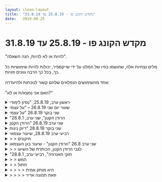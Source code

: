 ```yaml
---
layout: clean-layout
title:  "מקדש הקונג פו - 25.8.19 עד 31.8.19"
date:   2019-08-25
---
```

# מקדש הקונג פו - 25.8.19 עד 31.8.19 
&quot;להיות או לא להיות, הנה השאלה&quot;.<br> <br> מלים נצחיות אלה, שהושמו בפיו של המלט על ידי שייקספיר, יכולות להיות שימושיות כל כך, בכל כך הרבה גוונים וזוויות.<br> <br> אחד מהשימושים הנפלאים שלהם קשור לנוכחות ולהיעדרה:<br> <br> &quot;האם אני נמצא/ת או לא?&quot;

<details>
                    <summary>ראשון ערב, 25.8.19, "נסיון לימודי</summary>
                    תחילת שיעור ב19:30 בערך. ביחד עם יניב וריב:<br> עשינו מס&#39; פעמים את הברכה, עם נסיון לשפר משהו בכל פעם (בהתחלה איבדתי את שיווי המשקל, בהדרגה מצאתי איזו פשטות תנועתית שתמכה ביציבות שלי).<br> <br> כ4 דקות - הכנת הגוף לפעילות<br> <br> הנחיות לפי תור בעבודה תנועתית, כולל מטרה שזה יהיה נגיש לנו ביומיום (לא זוכר בדיוק, אולי ההנחייה היתה קצת שונה):<br> נסיון להשתפר בעמידת ידיים<br> מנחי כוח<br> תנועה מתוך הקשבה לגוף<br> תנועה כלשהי עם מספר חזרות שבחרתי<br> הרפייה<br> חיפוש הנוחות בתוך תנוחה לא כל כך נוחה<br> עמידה ללא תנועה (הרגשתי שזה הנכיח אותי בגוף)<br> <br> לספר על הזמן הזה בחיי מתוך זמן בעתיד בו כל סיפור חיי כבר ידוע לי.<br> לשתף במשהו שמקולקל ודורש תיקון אצלי או בחיי ומשהו בסדר שהייתי רוצה לשדרג.<br> הכנת סדנה יומית להשבחת היומיום עבור כל אחד מהמשתתפים (כל פעם שניים מכינים לאחד), שיוכל לקחת על עצמו לחודש הקרוב, אם יבחר בכך.<br> מציגים אותה לאדם שעבורו היא מיועדת, וביחד מתאימים ומכווננים אותה.<br> <br> תרגלנו את האפשרות פשוט להיות - ללא תלות במצבי בחיים, במחשבות שלי, בהצלחות שלי, במצב חשבון הבנק וכו&#39;.<br> <br> הזמן עבר לי ממש מהר. כשסיימנו הופתעתי לגלות שכבר 22:25.<br> אולי כדאי לי לקחת יותר אחריות על זה להבא...
                  </details><details>
                    <summary>שעור יום שני 26.8.19 – "על עצמי</summary>
                    הגעתי ב-6:27 – השיעור הסתיים רשמית בשעה 8:50, השיעור שלי נמשך עד 9:10 – היו שם: יואב, נעה, אינגריד – הנחיה חיצונית: יואב ובן<br> <br> ניצלתי את הזמן בנקודת המפגש כדי לקרוא שוב את המטרות שלי ל-10 השיעורים הבאים. הפעם זכרתי אותן באופן מודע.<br> תרגלתי מעט גמישות, התמתחות בהנאה, מעט בעיטות, עבודה נמוכה, ועוד. <br> כעבור זמן מה שמתי לב שאני מתעייפת מהר, כאילו הלב לא &quot;סוחב&quot; (ע&quot;פ הבדיקות שעברתי לפני כחצי שנה הכל תקין ). <br> תחושה של כבדות וסרבול. לחץ דם נמוך. נזכרתי בשיעור לפני כשנתיים, בו בן דחף אותי בחוזקה כדי לעורר אותי – בהצלחה – ולהעיר לי שעלי לקחת אחריות על לחץ הדם הנמוך שלי. שכחתי מזה, עכשיו נזכרתי. מאוד מועיל. <br> אחת המטרות שלי היום הייתה להביא ולחזק את הלב ואת הגוף.<br> <br> חיבור בין תנועות גוף לנשימה<br> באחד התרגולים מאוחר יותר כל אחד התבקש לבצע את פורם חמשת החיות ולקבל הצעות שיפור מ-3 האחרים. נעה הציעה לחבר יותר בין תנועה לנשימה, גם נאמר לי משהו על יותר קלילות, על פירוק התנועות ובניה מחדש.<br> <br> הבנתי שככל הנראה , כשאני מתאמצת או מתרכזת במשהו, אני נוטה לעצור את הנשימה לרגע וזה מוביל לרגעים של ניתוק תשומת הלב.<br> <br> זה מחבר אותי לנושא השיעור: כיצד אני חווה את עצמי שאני נמצאת היכן שאני נמצאת? יש בי חלק ששואף שלא להיות כאן. היום ראיתי כמה זה מפריע לי להיות כאן ולהביא את כל כוחי, בקלילות ובזרימה. זוהי אחת המטרות שלי.<br> <br>
                  </details><details>
                    <summary>שני בוקר 26.8.19 "על עצמי</summary>
                    שעת הגעה 06:06 <br> משתתפים: אינגריד, בן, נועה<br> קשב לשיעור, חזרה על קריאת ההנחיות תוך נסיון לדמיין אותן בצורה בהירה ככל הניתן. קיבלתי בהירות ברמה חדשה לי.<br> עבודה נמוכה קרובה אל הקרקע. הבוקר המאמץ היה מהנה, באופן שכל ירידה למטה, היתה סוג של משחק שלי עם עצמי. בסוף התרגול יכולתי לחוש את המאמץ שהופעל על הרגליים, במהלך התרגול זה לא היה גורם משפיע או מעכב. <br> הגדלת הדיוק בתנועה שלי. עבודה עם מילון התנועות. <br> במסגרת השיעור המשודרג שלי (הרביעי במספר) התבוננתי בנועה ובהמשך באינגריד ויכולתי להרגיש את העבודה שלהן. <br> ההנחיות שעברו אליהן דרכי היו ברוח של מיקודים להמשך העבודה ופחות הנחיה חדשה. <br> שינוי מיקום לגינת דובנוב, אילו איכויות יכולות להצטרף לשיעור שלי? <br> בעת המעבר יכולתי להרגיש סיום של שיעור או מקטע שלם עבורי בנקודת המפגש ומעבר לחלק הבא.<br> גינת דובנוב - עבודה על תנועה וגמישות, בן מצטרף לשיעור. <br> הזדמנות לתרגול של שמירה והמשך השיעור שלי והעזרות בהנחיות שמגיעות מבן כתוספת/כיוונון לשיעור שלי. <br> בהמשך, מעבר למתקן החדש ועבודה על נושא ההיתלות מהמתקן. <br> יכולתי לראות את השיפור, או במובנים מסוימים את השיקום של יכולות שזכרתי שהיו זמינות לי בקלות כילד - טיפוס, היתלות הפוכה, החזקה של המוטות, היתלות על החבל.<br> תרגול של פורמת חמש החיות בסבב בינינו. לאחר כל ביצוע המלצות לשיפור על ידי המשתתפים. <br> היה מעניין לצפות בכל הגרסאות השונות לפורמה. לראות מה ניתן לאסוף, לאמץ מכל אחד מהביצועים השונים של כל המשתתפות. <br> בין ההמלצות לשיפור שהגיעו אליי: תזכורת על המגוון שאפשר לתת לכל ביצוע של הפורמה, מרחב ייחודי לכל תנועה, דיוק ותשומת לב לתנועות ידיים, בכפות הידיים, ״מילוי המסגרת״ של המרחב שיש לי על ידי עמידות רחבות, זרימה, הרפיה של העורף, של חגורת הכתפיים, עמידה נמוכה, חיזוק הקשר בין תנועות הידיים והרגליים.<br> עבודה פנימית קצרה, חזרה על השיעור, על הדברים שהגיעו אליי במסגרתו, תוך הנאה והתבוננות באיכויות שלהם.<br> שעת סיום 08:45<br>
                  </details><details>
                    <summary>"הרודן הקטן", שני ערב, 26.8.1</summary>
                    נקודות מהשיעור:<br> <br> לתת לגוף להוביל. זה משחרר. זה חופש. הראש יכול לשרת בכך שמתקן מדי פעם את התנועה.<br> <br> פוינטר שבאתי איתו לשיעור: לא לנסות לשנות. הוא ליווה אותי בשיעור.<br> <br> בהליכה, מנסה לתת לה להיות ככה, עצמה. כמו שהיא.<br> <br> המעגל שלנו בחושך בגן העצמאות: בן, מיכל, שיר, ריב, אסא ואני. מישהו שואל שאלה את כולם והם עונים. אחר כך שאלה שקשורה ללימודים.<br>  <br> פוינטר שקיבלתי להמשך עבודה לבד: איך הדבר הזה יכול להיות לטובתי? כל מה שאני פוגש לראות איך זה יכול לשרת אותי, איך זה לטובה.<br> <br> לבד עושה קצת כיף במתקנים. שוכב ומרפה. עושה 3 דקות מדיטציה ובהן חוקר את איכות הבו זמניות - לשים לב לצלילים לדוגמה מבלי להפסיק שום דבר, או להתנגד לשום דבר. תרגול נחמד. נדמה כפתח למדיטציה טובה.<br> <br> סיום קצת לפני 22:00.<br> <br> אחר כך טיול נעים.<br> <br> המייל עם הקוד &quot;הרודן הקטן&quot; מאוד דיבר אלי. דברים קטנים כאלה ששולטים בי. לא ללכת לגמרי אחריהם. לא להלחם בהם. <br> <br> השיעור התחיל סביב 19:30. הייתה עבודה עם ריב. היא התחילה ממשהו שקשור לשאלה ששאלתי ביום שבת במרחב השאלות והתשובות.
                  </details><details>
                    <summary>שני ערב 26.8.19 "הרודן הקטן</summary>
                    זמני השיעור שלי 19:10 עד רבע לאחת עשרה<br> השתתפו בשיעור שלי: ריבּ, מיכל, ישי ושיר<br> בן הנחה חלק ממנו<br> <br> בחלק הראשון קידמתי את עצמי בענייני תנועה שונים עד שאיבחנתי כמה שאני בעצם צריך יותר מהכל לאסוף את עצמי. התיישבתי על רמפת העץ המעוגלת, נשענתי בנוחות ושקעתי לי בעבודה מצויינת שאינני לגמרי זוכר. היו מעורבים בה מודעות לתוכנות שרצות בי כרגע ולתוצאותיהן השונות, מודעות לכל זה כפעילות ולהיות איתי כאן, ברגע הזה בחיים שלי. מין מודעות לזמניות של הדבר הזה ולרגע הזה בתוכו. <br> <br> זה המשיך והמשיך דקות ארוכות ועשה לי טוב מאוד. בשלב מסוים בן אסף אותנו. <br> <br> בחלק השני - הלכנו יחד לבמה בדשא בגן העצמאות, מצפון למגרש המשחקים שבו שיחקנו בפעם הקודמת. ישבנו לנו שם במעגל ושתקנו זמן מה יחד. בין סבבי השתיקה קיימנו מידי פעם סבבי שאלות מועילים ששאלנו את האחרים והשבנו בקצרה כשאחרים שאלו אותנו. <br> <br> מתוך חלק זה זכור לי ההימור שנתבקשתי להמר על מתי אוסיף את הפרק השלישי למחקר הקונג פו שלי, השיתוף שנתבקשתי לשתף איך אני מרגיש ביחס למוות. אהבתי את האפלולית השקטה הזו שישבנו בה. <br> <br> בסוף חלק זה, מיכל ושיר המשיכו את שיעורם בהנחיית מיכל, ישי המשיך בהנחיית ישי, ואסא וריבּ המשיכו תחילה בהנחיית אסא ואז בהנחיית ריב. <br> <br> בחלק השלישי - <br> &quot;כבר חצי שייכים למקום אחר&quot; - רגע חזק בשיעור. עוד ישבנו שם, במעגל ההולך ונפרם. קיבלנו הנחיה לשים לב לכך שעוד רגע הדבר הזה הולך להיעלם ומשהו אחר יהיה כאן במקומו. הונחינו לשים לב לתחושה הזו של להיות חצי שייכים כבר לדבר אחר. היא הייתה לי חזקה ומענגת. יותר מאוחר ההנחיה הזו התרחבה. כמובן שניתן להשתמש בתנועה הזו באופן בלתי מיטיב שאנחנו מכירים היטב מהיום יום. אך ניתן להשתמש בה גם באופן שיש בו עוצמה רבה. גם על ידי הבחירה המודעת והנבונה במקום האחר שאני כבר חצי שייך אליו. וגם על ידי לאפשר למעבר הקרב ובא לחדד את התפיסה ולהעצים את ההנאה של העולם הנוכחי. <br> <br> &quot;קסמים תלויים&quot; - מניח לעניינים שלי ללוות אותי באופן שוטף ביום יום. מפעיל כאן את זה, כאן את זה. לתועלתי. זה לא צריך להיות מאוד דרמטי. לצבור דקות יומיום כאלה. לתת למערכת ההפעלה הזו להפוך למעורבבת איתי של היממה. היום היה לי יום מצויין של זה. על אף שהוא היה מאתגר במובנים אחרים. כיוון מבטיח. <br> <br> דבר זה גם קשור בסעיף אחר שעלה. נקרא לו &quot;המאורה והמגדל&quot; - המיזוג של המאורה הביתית והנעימה עם המקדש. להפוך את המקדש למקום ביתי ונעים עבורי. שלי. עבורי. <br> <br> &quot;כמה כל אמן&quot; - פירוק של שאלת ההימור פר אמן מתוך השישה. כמה להערכתי ייקח לי להגיע לרמה הדרושה באמנים השונים? זה היה בירור נעים ומועיל מאוד.<br> <br> <br> שיעור נפלא מאוד<br> תודה!!!<br>
                  </details><details>
                    <summary>שני בוקר 28.8.19 "דיוק נינוח</summary>
                    שעת הגעה 06:15 משתתפות: תרצה, אינגריד<br> ההנחיות להבוקר כללו בין השאר את הטקסט:&nbsp;&nbsp;לאפשר ל... לקבל את השיעור הפשוט, המנחם והמדוייק שלהם. <br> מנסה להרגיש איך מרגיש לי כל אחד מהמרכיבים הבוקר.<br> מגוון עבודות בנקודת המפגש. תנועה, הסטות וחבטות, עבודה נמוכה, <br> אתגר השיעור המשודרג - קשב משופר לסובבים - מגיע אליי שמומלץ להתחיל בעצמי. <br> עבודה נמוכה, להוסיף לה מימד של קלילות. שילוב של התקרקעות מול קלילות. המשך העבודה הזו תוך שינוי מיקום לגינת דובנוב. <br> בגינה עבודה על sticky hand בשניים עם החלפה. היה מעניין להרגיש את הפרטנריות בבוקר הספציפי הזה.<br> מעבר למתקן החדש ושעשועים של היתלות. הצלחתי להיזכר ולהרגיש את החבל, (בפעמים הקודמות הוא הרגיש לי גס ומחוספס, הבוקר הצלחתי לשחזר את היכולת לטיפוס מדרגה). <br> שינוי מיקום לרחבת המוזיאון - תרגול של פורמות. <br> עלה לי איזה צורך לתקשר בצורה נינוחה יותר ועברנו לארומה. <br> שיחה חופשית, הצלחתי לשמור בחלקים מהשיחה על קשב ומודעות לגוף. <br> סיום שיעור 08:45
                  </details><details>
                    <summary>רביעי ערב 28.8.19, שיעור עצמאי</summary>
                    מתחיל בנק&#39; המפגש לצד השיעורים הרשמיים ואחר <br> כך ממשיך בגן דבורה בארון.<br> <br> הגעתי על מנת לאפשר לעצמי מנת עבודה יפה ומתאימה. <br> לא בהכרח לנסות ולהצטרף לשיעור הרשמי אלא פשוט<br> לשקוע בחומרים שמעניינים אותי כרגע. <br> <br> נזכר, שגם מעט, זה עולם ומלואו. &quot;זה מעט מדי&quot; - זה תמיד<br> שקר. הכל מכובד. הכל נהדר. וככה מתקדמים.<br> <br> עובד על חישת הכאב כאנרגיה מבלי להזדהות איתו ומבלי<br> להדחיק. ובאופן כללי, מאפשר לכל התחושות להיות.<br> <br> לסיום כמה דקות של עבודה על עמידת ידיים.<br> <br> התחלתי בסביבות 19:30 וסיימתי בסביבות 20:00<br> <br> במרחב שלי:ריב, בועז, סשה, ובן.<br> <br>
                  </details><details>
                    <summary>> > תיקונים</summary>
                    כאב - כאב רגשי <br> <br> סיום: 20:30 ולא 20:00.
                  </details><details>
                    <summary>שני ערב 26.8 "הרודן הקטן" - שיעור בגן העצמאו</summary>
                    שיעור קצת מוזר על מה שחוויתי בו.<br> <br> בהתחלה:<br> הגעתי התמתחתי,שחררתי את הגוף, הכנתי אותו יותר לשיעור. נעים.<br> <br> רציתי לדבר עם אנשים. ריב היה עסוק. אסא היה נראה לי עסוק.<br> שיר הגיעה באיחור וממש עזר לי ללכת איתה ביחד.<br> <br> התעורר בי קושי בהליכה המהירה של בן.<br> צד אחד רוצה לא לפספס אותם, הם עשויים להיעלם לי, אני אאבד אותם, אצטרך לחפש אותם.<br> צד שני רוצה להירגע, להרפות את הגוף, ללכת באיזי. חשתי גם כאב פיסי באגן.<br> שני הצדדים בסבל, לא משנה איזה צד בוחרת. גם הצד שהולך לאט יותר, לא רגוע ונינוח אלא בסטרס. ומרוגז.<br> שיר עזרה לי.<br> נזכרתי בדרך איתה שאין בעיה אם אאבד אותם. במקרה הכי גרוע הכוונה...אז נעשה לנו שיעור חלופי.<br> <br> אני תוהה מה הייתי עושה אם הייתי רק אני הולכת בקצב איטי יותר.<br> יש מצב שהייתי הולכת עוד יותר לאט, ופשוט מרוגזת, מתעשתת אחר כך ומנסה לחפש את הקבוצה בגן העצמאות (היה לי ויז&#39;ין לפני השיעור על גן העצמאות במתקנים. חשבתי שבמתקנים, אבל בסוף זה היה בדשא. מעניין אם הייתי מוצאת את הקבוצה אם לגמרי הייתי הולכת עם האינטואיציה שלי ולא מפחדת).<br> <br> הלכתי מרוגזת ומותשת. אבל גם מעודדת מהשיחה עם שיר.<br> התרגול הזה של הליכה מהירה תמיד מעורר בי אתגר.<br> בעיקר כי מישהו אחר קובע את הקצב, ואני עשויה לאבד אותו אם לא אלך בקצב שלו.<br> אם הייתי הולכת עם מישהו ומתרגלים הליכה מהירה, לא היה לי את אותו רוגז כמובן.<br> <br> בפעמים הטובות שביצעתי את התרגיל הזה בעבר, אז הלכתי בקצב מהיר אך חשתי לחץ ובהילות.<br> הפעם גם היה תסכול וכעס, שכמובן לא נוצרו מעכשיו אלא נוצרו על נושאים אחרים בחיים. אבל היו מאד נוכחים באותו זמן.<br> <br> הגענו לגן העצמאות. נחתי.<br> <br> שם ישבנו במעגל.<br> היה סבב שכל אחד שואל את האחרים שאלה והם עונים.<br> אחר כך אותו דבר רק שאלה על לימודי הקונגפו.<br> השאלה שהכי עניינה אותי היתה זאת ששאלתי, אם יש לכל אחד שגרת בוקר או אימון בוקר או משהו כזה, שהוא/היא מתחילים איתו את היום. ואפשר לפרט אם רוצים. וגם אפשר לתאר את שגרת הבוקר גם אם זה בפוטנציאל, זה לא משנה לצורך התשובה.<br> היה לי מעניין ובנושא הזה היה לי מעניין לשמוע מכל אחד פירוט.<br> <br> הרגשתי די מוזר במהלך חלק נכבד מהשיעור. אחרי שסבבים מענינים התרחשו והיתה לנו עבודה חופשית.<br> הרגשתי שהראייה שלי מעורפלת, הרגשתי שהסביבה הפנימית שלי ריקה. <br> שיש לי תרגילים במאגר, אבל שאף אחד מהם לא קורא לי.<br> לא הצלחתי כל כך לעבוד לבד.<br> נעזרתי באסא והיו לו אחלה הצעות. הצלחתי לזמן קצר להיות עם התחושה הזאת.<br> <br> אולי בהדרכה אחד על אחד מישהו היה יכול לעזור לי במצב המיוחד שהייתי בו.<br> של שיממון פנימי. <br> <br> אחר כך בן נתן לאנשים להמשיך את השיעור לעצמם ולאחרים.<br> ריב ואסא<br> ישי<br> אני ושיר<br> הוא נתן לי להמשיך את השיעור שלי ושל שיר ולעבור למתקנים.<br> <br> הייתי במצב שלא רציתי להנחות<br> כולל לא להגיד לשיר להנחות את שתינו.<br> גם לא להגיד זמן חופשי.<br> פשוט לא רציתי להגיד כלום. גם לא מילה אחת.<br> <br> שיר עזרה לי וזה היה מאד נעים<br> אבל הרגשתי שאם אמשיך זה שקר (שאני משקרת), כי קיבלתי להנחות אותי ואותה, ואני לא מנחה כרגע אותי ואותה, אלא היא עוזרת לי.<br> שזה נעים. אבל זה לא מה שקיבלתי לעשות.<br> אז להמשיך עם זה, אז זה להעמיד פנים שאני עושה את מה שאמרו לי, בעוד שמשהו אחר קורה.<br> <br> אני יודעת שיש לי חלק חזק מגיל צעיר של לא לשקר. בעיקר בתוכי כלפי עצמי.<br> ושיש לי חלק שנעול על מילים ונתפס במילים.<br> או חלק משימתי<br> ידעתי את זה באותו זמן.<br> אבל לא יכולתי לעשות שום דבר כי התחושה של לשקר ולהעמיד פנים היתה בלתי נסבלת.<br> אם מישהו היה עוזר לי עם המצב הזה, יכולתי אולי לצאת ממנו.<br> אבל לא היה בפורמט מישהו פנוי לעזור.<br> <br> עידכנתי את בן במצבי בתקווה שישנה את הפורמט. <br> <br> בסוף כשלא השתנה משהו, אז פשוט החלטתי לבטל את השיעור.<br> היתה לי שיחה נעימה ומרגיעה העם שיר.<br> עשה לי טוב לדבר וללכת איתה.<br> <br> הרגשתי מוזר לצאת מהשיעור מרוגזת. זה משהו שלא קורה בדרך כלל.<br> אז השהות עם שיר הרגיעה אותי.<br> <br> כן. הגעתי לשיעור עם עצבים וכאב שסחבתי זמן מה.<br> דברים שונים העירו את זה.<br> היום הייתי במפגש לימודי<br> וביטאתי בקול את כל הכאב והסבל שהיה בתוכי.<br> זה ממש עזר שנתתי לזה מילים<br> ועצם הביטוי מאד עזר לי.<br> ואחר כך קיבלתי עיסוי כל כך מרגיע, שממש ניקה ממני הרבה.<br> ראיתי כמה יעשה לי טוב עיסוי כזה נוסף בחודש.<br>
                  </details><details>
                    <summary>> > לגבי הרודן הקטן, הכותרת של השיעו</summary>
                    היתה מדוייקת למה שעברתי.<br> כי היו בי &quot;רודנים קטנים&quot; פעילים במהלך השיעור, עליהם רשמתי כאן.<br> <br> אגב,<br> תיארתי בדיווח את כל השליליות שחוויתי<br> אבל אני מלאת הערכה כלפי הלימודים והכל. פשוט זה מה שחוויתי שיעור ותיארתי את הכל בלי לסנן.<br> <br> <img src="http://www.timg.co.il/tapuzForum/images/Emo23.gif" alt="|לב|">
                  </details><details>
                    <summary>"חוקי האנרגיה", רביעי ערב, 28.8.1</summary>
                    קצת במצב מוזר עכשיו כי התברר לי שהלכתי לפני שבן הגיע בשביל להצטרף לשיעור שלי. זה מבאס אותי. (פשוט רציתי לשתף). יש בי קולות שאומרים שזה יכל להיות שיעור עוד יותר טוב אפילו.<br> <br> ב16:40 מתחיל לשחק במתקנים בקרבת נקודת המפגש. נהנה גם מנוכחותם של חתול וילדים. וילדה שליטפה את החתול ממש יפה.<br> <br> נהנה גם מסוג העבודה שלי - רגוע כזה, שנותן לי להיות כמו שאני.<br> <br> שמתי לב שהכי כיף לי ואני הכי משתפר כשאני קשוב מאוד למצב הנוכחי שלי, ופועל על פיו. <br> <br> בגדול זרמתי על המתקן, ולעיתים התעכבתי על תנועה מסויימת שאהבתי לחקור.<br> <br> גם נחתי פה ושם.<br> <br> (עידכון בlive - חווה כעת חוסר סבלנות מהכתיבה, ואיזה אי נחת. רציתי לשתף, ואולי אני רגע אראה איך אני ממשיך ביותר סבביות)<br> <br> מעבר לגן דבורה בארון. מנוחה על אחד המתקנים. אחר כך...<br> <br> המשך יבוא. (משהו בי לא רוצה להמשיך לסכם ברגע זה).
                  </details><details>
                    <summary>> > המש</summary>
                    ואז הייתה הרפיה על מתקן עם חבלים. שכבתי על החבלים כשאני שעון עם הראש על התיק. איזה כמה דקות.<br> <br> אחר כך מדיטציה של 3 דקות, בה נתתי להכל להיות, וגם היו רגעים של מרחב פנימי שכזה למתרחש. עוד פעם עלה לי הדימוי של מדיטציה כמפגש עם עצמי, כמו שאני.<br> <br> אחר כך עשיתי קצת תנועות בצורה קשובה. מתיחות, עמידת ידיים, קפיצות כאלה.<br> <br> ואז הלכתי לטיול שבתחילתו הבנתי שהוא כבר לא חלק מהשיעור כי לי היו הנחיות, אז הסתכלתי בשעון כסוג של אמירה לעצמי שזה סוף השיעור הרשמי ועכשיו אני ממשיך אמנם באנרגיה הזאת שהגיעה מהשיעור אבל לא כשיעור רשמי. זה היה באיזה 18:40 אולי.<br> <br> הלכתי לים.
                  </details><details>
                    <summary>> > חתול</summary>
                    <table border='0' width='100%' align='center'><tr><td valign='top'>אני קורא לה שולה החתולה ( הצפונבונית והקצת סנובית), אבל יש לה שם רשמי אחר שאני לא זוכר.</td><td width='220' align='center' valign='top'><a href=javascript:show_attch('57439199.jpg',57439199)><img src='http://img2.tapuz.co.il/CommunaApps/resize.asp?image=57439199.jpg&width=200' border='0'></a></td></tr></table>
                  </details><details>
                    <summary>> > > > היא מותק אמית</summary>
                    ואני מכיר גם אותה.<br> <br> דיברתי על הג&#39;ינג&#39; החמוד שאיתה (:
                  </details><details>
                    <summary>> > > > וזאת תמונה אדיר</summary>
                    
                  </details><details>
                    <summary>> > > > > > </summary>
                    
                  </details><details>
                    <summary>שעור יום רביעי בקר 28.8.19 – "דיוק נינוח</summary>
                    הגעתי ב-6:25 – השתתפו יואב, תרצה, אינגריד – הנחיה חיצונית: יואב – סיום שיעור רשמי: 8:50<br> בהתחלה – הנושאים שלי<br> עם הגעתי התרכזתי בשיעור שלי. קראתי פעם נוספת את ההנחיות שלי ל-10 השיעור הבאים (שעור מס&#39; 5 בסדרה, השני שבו אני זוכרת ומודעת ליעדים האישיים שלי וזוכרת אותם).<br> הקדשתי תשומת לב לרגע להעלאת לחץ הדם ולריכוז הנוכחות שלי. לא ברור לי מה קורה בתוכי אבל זה קורה ועובד. מדהים!<br> נושא ספציפי לשיעור הזה (בנוסף למטרות שלי): תשומת לב לנשימה, אפשור נשימה &quot;מרעישה&quot; (שמתי לב שאני באופן אוטומטי דורשת מעצמי לנשום בשקט). במהלך השיעור בחרתי לשתף את הפרטנרים שלי לאחר ששמתי לב שלרגע קצר נראו קצת מופתעים מהקולות שעשיתי. <br> הנשימה שלי היה הנושא העיקרי שהעסיק אותי לאורך כל השיעור. מה שהניע את התהליך הזה היה תרגול בשיעור הקודם (יום שני) שבו ביצענו כמה פעמים כל אחד בתורו את פורם חמשת החיות ונאמר לי (על ידי נעה) לחבר בין התנועות לנשימה. זאת לא הפעם הראשונה ששמעתי המלצה זו, אך עד היום היא נשמעה לי תיאורטית; הפעם שמתי לב יותר בבירור שאני עוצרת לרגעים את הנשימה; גם שמתי לב לפני כן שתחושת הכבדות שלי וקוצר הנשימה שלי קשורים באיזה שהוא אופן לנשימה לא מיטבית שלי. יום קודם עברתי בדיקת שמיעה ושמתי לב שאני נוטה לעצור את הנשימה כדי לשמוע יותר טוב – כי הנשימה שלי &quot;מרעישה לי&quot;. <br> ככלל זיהיתי הפעם בבירור אמונה שהנשימה שלי היא &quot;בעייתית&quot;, &quot;לא טובה&quot;, &quot;לא תקינה&quot; וכו&#39;. עכשיו זה ברור לגמרי. החלטתי לשנות את זה ולקבל את הנשימות שלי כפי שהן באות.<br> השיעור – חלק 1<br> מעבר לגן דובנוב בקלילות ותוך כדי &quot;קרקוע&quot; הרגליים. אהבתי.<br> ברחבת המתקנים התאמנתי על מעט כושר (חיזוק שרירי ידיים, בטן וגב) וגמישות. גם בנקודת המפגש וגם כאן תרגלתי מעדי דילוג קלילים, במטרה לשמור על נשימה רגועה ותנועה קליה – במידה מסוימת של הצלחה. שיבחתי את עצמי על כך.<br> תרגול &quot;ידיים דביקות&quot; עם כל אחד מהפרטנרים. נהניתי. שמתי דגש על לשחק עם התאמה עצמי לפרטנר והכתבת תנועה לפרטנר כדי להישאר במגע. הכתבת התנועה הייתה לי חדשה מאוד. פעם אחת מנעתי מיואב להיתקל בעמוד מאחוריו. <br> השיעור – חלק 2<br> מעבר למתקני הכושר ליד גדר בית הספר. יואב הנחה אותנו לתרגל היתלות. הרגשתי בהתחלה שאין לי כוח בכלל בידיים ושהגוף מגיב בחוסר חשק מוחלט. גם בעמידה באוויר בכוח הידיים על המוטות הנמוכים.<br> כעובר כ-10 ד&#39; משהו השתנה לגמרי: כשקודם הרגשתי בלתי מסוגלת לקפוץ 10 ס&quot;מ כדי להיתלות במוט פתאום הידיים שלי הגיעו לשם מאליהן, מבלי שהסתכלתי עליהן, והאחיזה שלי הייתה יותר עוצמתי מכל הפעמים הקודמות. הגוף שלי הרשים אותי!<br> השיעור – חלק 3<br> מעבר לרחבה שמאחורי המוזיאון: תרגול פורמים. שמתי לב בפורם השלישי והרביעי שאני מתבלבלת כשאני עוברת מצד שמאל (נגיש לי) לצד ימין (פחות נגיש) – כאילו &quot;ברח&quot; לי מהזיכרון חלק מרצף התנועות. לא פעם ראשונה שאני שמה לב לזה. בפורם חמשת החיות נהניתי מתוספת הצד הקטן אחורנית לאחר הבעיטה האחרונה – בדיוק החלק שהיה חסר לי בפאזל כדי לעמוד בסיום הפורם באותה הנקודה שממנה התחלתי. הרגשתי הרבה יותר בבית בפורם.<br> בסיום התרגול הפיזי הרגשתי נוכחת ובגוף ושיכולתי להמשיך בכיף בתרגול הפיזי.<br> השיעור – חלק 4<br> עזבנו את הרחבה תוך כדי שיחה חופשית. שיתפתי את הפרטנרים בשאלה שהעסיקה אותי: בעקבות בדיקת השמיעה שעברתי יום קודם קבעו ירידה מסויימת בשמיעה באזן השומעת שלי והציעו לי שוב לרכוש מכשיר שמיעה. הפעם החלטתי שלא לסרב מראש אלא לחקור את הנושא. יואב סיפר על מה שהוא למד בנושא דרך אביו. האבחנות המדויקות שלו מאוד הועילו לי להבין שלמשעה בזאת חקרתי את הנושא ושאני כיום לא באמת חווה צורך במכשיר שמיעה ושאני מסתדרת מצוין ללא מכשיר – וכי מכשיר לא באמת יספק לי את החוויה של להבין יותר טוב מה אומרים אנשים צעירים מסביבי – יואב סיפר על החוייה שלו כשהוא רואה כדורגל עם חברי הבן שלו, שהוא לא מבין את השפה שלהם למרות שהוא שומע היטב. זה היה מצחיק מאוד ומשחרר.<br> המשכנו בשיחה החופשית שלנו בקפה ארומה עד השעה 8:50 בערך. היה נפלא.<br>
                  </details><details>
                    <summary>ראשון ערב 25.8.19 "נסיון לימודי</summary>
                    אני בעז וריב (שהנחה)<br> מסביבות 19:30 עד 22:30<br> <br> החלק המונחה בשיעור התחלק לשלושה חלקים<br> <br> <b>שדרוג גופני</b><br> סבב הנחייה, כל פעם מס דקות – עם כוונה לשדרוג הגוף ויכולותיו<br> * עבודה למשך <b>מספר נשימות מוגדר</b> - היה לי מאוד מועיל. ניסיתי לעבוד עם עמידת ידיים למשך 10 נשימות וזה היה מאוד מועיל לתרגול<br> * עבודה מתוך קשב לגוף ומה הוא מבקש<br> * עבודה חזרתית עם מס חזרות מוגדר, שגם אם איני צולח אני נעזר בזה לטובה<br> * השארות לאורך זמן במנח סטטי – &quot;מנחי כוח&quot; – עבודה מיטיבה עם אי נוחות, והעמקת הנוחות במקביל...<br> * עבודה עם תנועות מתוך פורמות ושערים<br> * עבודה איטית<br> <br> <b>ניהול היומיום</b><br> התייחסות למשהו בחיי שאני מרגיש שמקולקל ודורש תיקון<br> התייחסות למשהו בחיי שאני מרגיש שבסדר ורוצה שישתפר<br> תיאור מצבי היום מנקודת מבט עתידית<br> היעזרות אחד בשני לשיפור ניהול היומיום:<br> כל פעם שניים חשבו עבור השלישי מה הוא יכול לעשות ביום שלו על מנת לשדרג את ניהול היומיום<br> בד&quot;כ בחרנו פעולה או התכוונות לקראת תחילה של עשייה<br> תנועות שעלו למשל:<br> קוד תנועתי ממקד, &quot;יד הבודהא&quot; או השערים למשל<br> חיבור ליש – למערכת ההפעלה יש. גישה נכונה לדברים<br> להשקיט את עצמי באיזשהו אופן (דקת מדיטציה/ הקשבה לנשימה)<br> לספור מ 10 ל 0, להנכיח הצלחת עבר שבחרתי מראש, והצלחת עתיד, ואז לספור חזרה מ 1 עד 10<br> לתרגל גישה למשימות כמו שאני ניגש להוציא את הכלב, לשטוף כלין, לכבות טלוויזיה. זה פשוט צריך להיעשות – לא מצריך כשרון, מצב רוח מתאים, או מאמץ מיוחד. פשוט ניגש לזה...<br> במידה וזה משהו שאיני יודע מהיכן להתחיל, אז אני לפחות נוגע בזה. למשל כותב לעצמי &quot;אני רוצה לשפר את מצבי הכספי&quot; מתבונן בזה ומרגיש מה עולה...<br> גם אם עשייה מסויימת מלווה בתחושת התנגדות או אפילו סלידה – אני לומד ליהנות מזה, <b>לחבק את אי הנוחות</b><br> <br> <b>הוויה</b><br> התנסינו במשך מס דקות ב<b>&quot;פשוט להיות&quot;</b><br> לפני זה דיברנו על כך שמעבר לכל הדברים, לכל החוויות, ללא קשר אם נוח לי, או נעים לי, או שאני מתוסכל וכו&#39;, יש לי אפשרות להעמיק אל ההוויה - הידיעה הכל כך מוכרת ונשכחת של &quot;אני הווה&quot; שאינה תלויה בדבר...<br> <br>
                  </details><details>
                    <summary>"טיפוס בהיר" שלישי ערב 2019082</summary>
                    תחילת שיעור :21:00 <br> סיום : 22:00<br> <br> שיעור על המחשב.<br> פתיחה בקריאה של אומנות הקריאה.<br> קריאה של עקבות , גם שלי, נהניתי.. <br> ופתואם נעלם לי הלינק של מרחב השאלות.. משום מה לא הצלחתי להשיגו. היה לי לא כיף. ואז ראיתי מייל שמתאר חיפוש של התחברות מאתגרת מארגנטינה.. והפכתי את זה לאתגרון של מציאה..ולבסוף מצאתי איזה לינק לתשובה שנתן לי בurl את מספר הקומונה. communaID=1718 .<br> סיימתי את השיעור שהשגתי את הלינק.<br>  אולי הייתי צריך להמשיך לקרוא במרחב הרי זו הייתה כוונתי מלכתחילה. <br> מענין, נטייה זו, שלי, מוכרת לי. <br> שהאתגר מפוצח יש ירידה בענין. איך מטעינים מחדש?<br> <br>
                  </details><details>
                    <summary>שני בוקר 26-08-19 "על עצמי</summary>
                    הגעתי לנקודת המפגש בשש ועשרים, יואב כבר נכח ואינגריד הצטרפה בהמשך.<br> בחלקו הראשון של השיעור, עבודה עצמאית על הנעת הגוף בדגש על עדינות ונעימות, יואב הוסיף לי כמה מיקודים שהשתלבו בצורה מועילה.<br> בחלק השני, מעבר לגינת דובנוב. בן התערב בשיעור והנחה אותנו למשחק של תלייה ממתקן. היה ממש כיף ומאוד מאמץ ונותרתי עם חשק לעוד למרות שהזרועות שלי מיצו.<br> בחלק השלישי כל אחד ביצע בתורו את פורמת חמש החיות וקיבל עצות לשיפור וטיפוח של הפורמה.<br> נגע בי במיוחד &quot;לבצע אותה כאילו היא אמנות&quot; זה אפשר לי חיבור ממקום יותר שמח ובטוח.<br> היה שיעור מעולה, תודה3&gt;<br>
                  </details><details>
                    <summary>משיעורי השבוע של</summary>
                    
                  </details><details>
                    <summary>> > א' 25.8.2019, "נסיון לימודי</summary>
                    עם יניב ובעז אריאלי, מכעשרה לשבע עד כעשר וחצי.<br> <br> <b>שדרוג הגוף והתנועה</b><br> לבד, ואז עם יניב ובעז.<br> הנחינו את שלושתנו בסבב, כדי לשדרג את עצמנו גופנית וגם להנגיש לנו תרגולים מוצלחים הלאה. תרגול למספר נשימות מסויים למשל (עמידה על הידיים במשך עשר נשימות, נגיד), חזרה על משהו מספר פעמים, עמידה נינוחה למשך זמן ארוך יחסית, תנוחות שמאמץ להישאר בהן, היענות לתנועה שמוכתבת על ידי הגוף, שימוש בחלקי פורמה..<br> <br> <b>מנוע היומיום</b><br> <br> + התבוננתי ברגע הנוכחי בחיים שלי כאילו אני כבר יודע את ה&quot;סיפור&quot; במלואו, ומבין את הנקודה הנוכחית בהקשרה.<br> תיארתי את מיקומי הנוכחי בכמה מלים בלשון עבר באוזני האחרים, והקשבתי להם מתארים את שלהם.<br> <br> + שיתפתי בהתנהלות שלי שנחווית על ידי כמקולקלת ודורשת תיקון, ובכזאת שנראית לי בסדר ואני מעוניין בה נהדרת.<br> <br> + יצרנו סדנה יומית (לא בהכרח רק לפעם ביום) לשדרוג היומיום, עבור כל אחד בתורו.<br> בשלב הראשון שניים עיצבו אותה עבור השלישי, וכשסיימו העבירו לו את מה שנוצר והשלושה המשיכו לעצב אותה ביחד.<br> נוצרו סדנאות טובות, אני מקווה שהן או משהו מהן אכן ימומש/ו. בכל מקרה נדמה לי שהפעילות הזאת כיוונה, הועילה.<br> במקרה אחד שני מעצבי הסדנה (בשלב העיצוב הראשון) בחרו לעצב אותה לא בנוכחות השלישי (שהסדנה מעוצבת עבורו), והציגו לו תוצר מוגמר פחות או יותר. בשני המקרים האחרים עיצבו אותה לידו ואיפשרו לו לשמוע אותם מדברים עליו, שוקלים כל מני דברים.. אהבתי את שתי הבחירות.<br> <br> --<br> <br> הדימוי &quot;מנוע היומיום&quot; משרת אותי נהדר.<br> היכולת שלי לכוון את גלגלי השיניים והרצועות של מנוע היומיום שלי, לאפשר לו לנוע יותר טוב, יותר בשקט, יותר בכוח, על פחות דלק, כדי לאפשר את זה, את זה, את זה..<br> הן במובן היומיום כמנוע שלי, שיכול לפעול / להפעיל-אותי<br> והן במובן אני כמנוע שמייצר את היומיום שלי,<br> ובכל מקרה, שיתוף הפעולה ביני לבין היומיום שלי: הרי בלעדי אין שום יומיום.<br> <br> <b>להיות</b><br> בלי קשר לאיכות התפקוד או היומיום או שום דבר אחר. להיות.<br>
                  </details><details>
                    <summary>> > ב' 26.8.2019, "הרודן הקטן</summary>
                    מסביבות עשרה לשבע עד כרבע לאחת עשרה.<br> עם אסא, ישי, מיכל ושיר.<br> <br> מתוך החלק הראשון (בכיכר אתרים):<br> <br> <img src="http://www.timg.co.il/tapuzForum/images/Emo41.gif" alt="|*|"> <b>עבודה נעימה ברחבי הכיכר</b><br> עבודות גופניות בהשראת דברים שמצאתי בשיעור יום ראשון, למשל להישאר הפוך למשך מספר נשימות מסויים ולנסות לאפשר נשימה רגועה, פחות התעייפות, ללמוד את המצב..<br> <br> <img src="http://www.timg.co.il/tapuzForum/images/Emo41.gif" alt="|*|"> <b>חקירה תנועתית נהדרת עם ישי</b><br> בהיענות ל<a href=http://www.tapuz.co.il/communa/viewmsgcommuna.asp?communaid=1718&msgid=57435361 target=_blank style=color:blue>שאלה שהעלה למרחב השאלות והתשובות</a>.<br> מה פשרם של &quot;מעברים קסומים&quot; (לא באופן כללי, אלא בשבילי כרגע)?<br> עזר לנו מאוד שמצאנו במהירות סדרת תנועות אחת ש&quot;עושה את העבודה&quot; יותר (עגור סוהא), ואחת שפחות (הפורמה הראשונה). זה איפשר לנו לחקור מה בראשונה פועל עלינו ובשניה פחות - סוג/אופי התנועות? אופן הביצוע? מידת הדיוק? הנשימה? &quot;בעצמי&quot; / מעקב אחרי מישהו אחר? סוג תשומת הלב? חשיבה או אי-חשיבה תוך כדי?..<br> <br> ---<br> <br> מתוך החלק השני (בדרך לגן העצמאות ושם):<br> <br> <img src="http://www.timg.co.il/tapuzForum/images/Emo41.gif" alt="|*|"> <b>בקצב שלי</b><br> בן הנחה אותנו להיות בקצב שלו, והוביל אותנו לגן העצמאות.<br> היה מועיל לראות תגובות חיצוניות ופנימיות להנחיה הזאת, שלכשעצמה היתה פשוטה.<br> <br> <img src="http://www.timg.co.il/tapuzForum/images/Emo41.gif" alt="|*|"> <b>תקשורת</b><br> התיישבנו על במת האבן מצפון שטח הילדים שהיינו בו בשבוע שעבר.<br> ניסינו לשפר את התקשורת בינינו. בשקט, וגם תוך הסתייעות בתקשורת מילולית (עשינו סבבי שאלות ותשובות קצרות: אחד שואל והשאר עונים לו, בסבב שאלות אחד ללא נושא מוגדר מראש ובסבב שני שנושאו הלימודים שלנו).<br> <br> ---<br> <br> מתוך החלק השלישי (בעיקר ממערב לגן העצמאות, לאורך השביל ובים):<br> אסא ואני מנחים את שנינו עד סוף השיעור, בהתחלה אסא ואז אני. משהו מתוך זה:<br> <br> <img src="http://www.timg.co.il/tapuzForum/images/Emo41.gif" alt="|*|"> <b>אלו הזדמנויות יש פה עכשיו?</b><br> <br> <img src="http://www.timg.co.il/tapuzForum/images/Emo41.gif" alt="|*|"> <b>אלו התרחשויות יש בי עכשיו?</b><br> <br> <img src="http://www.timg.co.il/tapuzForum/images/Emo41.gif" alt="|*|"> <b>הפחד מהקלות</b><br> מה בי פוחד מקלות?<br> כשאני עוקב אחרי פחד כזה (במן reverse engineering כזה), לאן אני מגיע? מי זה שפוחד שם? במה זה משרת אותו? באיזה אופן החלק הזה שפוחד מקלות מיישם עכשיו קלות גמורה? <br> <br> <img src="http://www.timg.co.il/tapuzForum/images/Emo41.gif" alt="|*|"> <b>יש פה עכשיו עומק יותר גדול משאי פעם הבחנתי בו. </b><br> <br> <img src="http://www.timg.co.il/tapuzForum/images/Emo41.gif" alt="|*|"> <b>הטבת השימוש שלי בשיעור</b> <br> שיתפנו ברגע של תפקוד מעפן במיוחד שלנו מהשיעור היום,<br> וברגע של תפקוד מזהיר במיוחד שלנו מהשיעור היום.<br> <br> <img src="http://www.timg.co.il/tapuzForum/images/Emo41.gif" alt="|*|"> <b>עמידת ידיים</b><br> מדמיין אותי ועוד מישהו עושים עמידת ידיים בקלות גמורה זה מול זה, ונשענים זה על העקבים של זה.<br> מציב מולי כל פעם תלמיד/ה אחר/ת, נהנה מהקלות שלנו, מהיעדר הצורך שלנו במשענת, מהיעדר הצורך שלנו לשנות משהו במבנה הגוף שלנו.<br> <br> <img src="http://www.timg.co.il/tapuzForum/images/Emo41.gif" alt="|*|"> <b>שישה חלקי הפרק</b><br> + בחלק השני של השיעור הוצגה שאלה, תוך כמה זמן אני מהמר יצטרף הפרק השלישי ללימודים שלי.<br> העלינו עכשיו כל אמנות בתורה, ונשאלנו בזה אחר זה - תוך כמה זמן אני מהמר שתצטרף ללימודים שלי ברמת הפרק השלישי שלה? (השימוש ב&quot;הימור&quot; עזר לא לחפור מדי.. כולה הימור)<br> + אני יכול &quot;להתניע&quot; בכל רגע את אחת האמנויות, נגיד אחת שרמה גבוהה בה נגישה לי כרגע במיוחד, ובאמצעותה להתניע גם אחרות.<br> + היבטי הפרק, החלקים שלי, יכולים לעבוד ביחד, אלה עם אלה, במערך של תמיכה הדדית.<br> + תפיסה משופרת של המפה הזאת. יותר מבמופע הרשימה שלה, יותר מבמופע הקובייה שלה, חיה, נעה, נהדרת.<br> <br> <img src="http://www.timg.co.il/tapuzForum/images/Emo41.gif" alt="|*|"> <b>1) פשטות, 2) היעדר מחסומים ביני לבין יכולותי ומשאבי</b><br> המשך הנכחת הצמד הזה בחיים שלי. <br> פשטות שמאפשרת להיות, לנוע ולהשיג כל דבר מבלי לעורר חשדות והתנגדויות באף אחד, אפילו לא בי.<br> יכולותי, משאבי ומשאבי העולם זמינים לי בכל עת. <br>
                  </details><details>
                    <summary>> > ד' 28.8.2019, "חוקי האנרגיה</summary>
                    מקצת לשבע עד כעשרים לעשר.<br> עם סשה, בועז, וחגי שהתלוויין בנועם רב.<br> <br> היתה לי המון עבודה להספיק עד למחרת השיעור בעשר בבוקר, ולא מצאתי סיכוי להספיק אותה, בטח לא עם שיעור באמצע. שקלתי לבטל את השיעור ולהספיק יותר, והחלטתי שלא, גם הפעם אשמור על השיעור ואשתדל להיעזר בסיטואציה הזאת כמה שיותר.<br> הנושא עלה בעבודה עם בועז, לקראת תום השיעור.<br> בחנתי <b>באיזה רמת/רמות תפקוד אני בעבודה</b>: של פרק ראשון? שני? איפה בשני? כמה מהשלישי? <br> הבחנתי בזה ש<b>חוסר-ודאות הוא נושא שמבקש התייחסות</b>. שני אופנים שבהם ניסיתי להיענות ולהעניק לו התייחסות ראויה, היו:<br> + גישה יותר טובה אליו (הנאה ממנו, שימוש מיטיב בו..)<br> + שיפור הוודאות (מציאת תחום התנסויות סביר, הזנה ממנו, התכווננות..)<br> <br> בחנתי גם <b>מה נוטה לנהל אותי למעשה</b>.<br> גם כשקיים לחץ, אני נוטה להתנהל לא לפיו - כמו שעשיתי כשהגעתי לשיעור למרות הנסיבות.<br> גם במשך היום ולמחרת, התנהלתי בהקשר של מה שאמור הייתי לסיים ביעילות נינוחה. זאת התבררה כגישה נכונה, שעיצבה נינוחות (רבה, מפתיעה ממש) לגבי זה אצל חברי לעבודה, כולל הממונים שלי.<br> <br> --<br> <br> במרחב ההתכנסות בתחילת השיעור:<br> <br> <img src="http://www.timg.co.il/tapuzForum/images/Emo70.gif" alt="|!|"> <b>המשך התקדמות עדין עם פורמות</b><br> <br> <img src="http://www.timg.co.il/tapuzForum/images/Emo70.gif" alt="|!|"> <b>המשך היכרות עם שימוש בהיבטים שונים של הפרק (ה&quot;אמנים&quot;) כבמנועים</b>, מָשגֵרים לעבודה טובה של כל השאר (נושא שעלה בשיעור של יום שני).<br> איזה מששת המנועים נגיש לי כרגע במיוחד?<br> בועז עזר לי לזהות בהקשר הזה שאני לומד לאפשר לעצמי להשתמש ב<b>כל דבר</b> כבשער לעומק, אל כולי. כך שבסופו של דבר, לא אמור לשנות הרבה דרך איזה &quot;אמן&quot; משהו הגיע, העיקר שהגיע.<br> לקראת סוף השיעור נעזרתי למשל באמנות האושר כדי לאפשר לעצמי לגשת בהנאה לקרב עם בועז, וזה אכן הנגיש מייד זרימה תנועתית טובה, הגנה על עצמי במובן ריפויי וגם לחימתי, ועיצוב מעולה לנו של אותם רגעי עבודה (עשינו סבב countdown במשך הקרב, כל פעם מי שתורו ספר לאחור).<br> <br> --<br> <br> סשה ואני עברנו לגן דבורה ברון ודרך סט זורם, רגוע ונעים של עבודות. כמה מהן:<br> <br> <img src="http://www.timg.co.il/tapuzForum/images/Emo70.gif" alt="|!|"> <b>אופני מגע מרפא של הגוף והסביבה</b><br> <br> <img src="http://www.timg.co.il/tapuzForum/images/Emo70.gif" alt="|!|"> <b>עבודות עם כפפת אגרוף על אחת הידיים</b><br> ניצלנו את זה שהיה לנו רק סט כפפות אחד, בין השאר בטפיחות דומות על דברים בסביבתנו עם היד החבושה ועם היד החשופה (עמודים, עצים, מתקנים, הגוף של עצמי, האדם האחר, בועז בזמן שעשה פורמה..) כדי ללמוד על ההבדל ואת השימוש בכפפה.<br> <br> <img src="http://www.timg.co.il/tapuzForum/images/Emo70.gif" alt="|!|"> <b>הטווח</b><br> + בתוכו<br> + לא להיות בו<br> + &quot;על הסף&quot;<br> + איך אני מעוניין להתנהל, ובמה אני נשבה?<br> + הנוכחות של סשה משפרת את תפישת המרחב, העצמים והטווח שלי.<br> <br> <img src="http://www.timg.co.il/tapuzForum/images/Emo70.gif" alt="|!|"> <b>קלות, נינוחות</b><br> בריצה, בעמידה ובכלל.<br> לא שואפים כרגע למקום המועיל שבו הקושי הוא שותף לעבודה.<br> מוצא קלות, ניזון ממנה.<br> <br> <img src="http://www.timg.co.il/tapuzForum/images/Emo70.gif" alt="|!|"> <b>וחוץ מזה</b><br> חזרתי לסשה על שלוש המלים שלימדה אותי בשבוע שעבר, כפי שסיכמנו (יוז&#39; - קיפוד, אסול - חמור, פטיצ&#39;קה - ציפור קטנה).<br> סשה הפנתה את תשומת לבי לאופן שבו העצים הם מעין שורשים של האדמה.<br> <br> --<br> <br> <img src="http://www.timg.co.il/tapuzForum/images/Emo70.gif" alt="|!|"> <b>שלושה היבטים של שימוש בתחושות שלי</b> (עם בועז וסשה בהנחיית בן):<br> <br> <b>מודעות נטולת מאבק, מיטיבה, לתחושות לא-נעימות. </b><br> כלי: מאפיין אותן בלי לעשות מהן עניין: צבע, צורה, מיקום.<br> <br> <b>מודעות לתחושות הנעימות.</b><br> שתמיד יש מהן יותר משאני קולט כרגע. אינסוף רווחה, שקט, קסם..<br> <br> <b>מניח לים התחושות להיות.</b><br> נותן חופש לתהליכים שמנסים לקרות. מאפשר.<br> <br> <b>מניח לשלושת ההיבטים להיעשות אחד.</b><br> מודעות מאפשרת.
                  </details><details>
                    <summary>> > ה' 29.8.2019, "הרמת הרשת</summary>
                    מאיזה עשרים לשש או משהו כזה, עד כשבע וחצי. עם יניב, חלק מהזמן בהנחיית בן.<br> <br> יניב ואני היינו <b>ליד</b> נקודת המפגש, בן טייל אותנו ל<b>ליד ליד</b> נקודת המפגש, וכשיניב ואני נשארנו בהנחיית עצמנו עברנו ל<b>ליד ליד ליד</b> נקודת המפגש.<br> אפשר היה להניח שזה יהיה שיעור <b>ליד</b> כזה, אבל לא לא, הוא היה <b>בול</b> &#127919;.<br> <br> ---<br> <br> <b>ליד</b> נקודת המפגש (על הרמפה):<br> <br> סבב דברים טובים שפגשנו בשיעורים השבוע.<br> ביניהם -<br> <br> &#127919; <b>עשייה בלי פלברות</b><br> <br> &#127919; <b>איזון בין חלקים בי</b> (למשל של חזה &quot;מלא&quot; ובטן &quot;ריקה&quot;)<br> <br> &#127919; <b>נינוחות </b> (בעמידה ובכלל, כולל מה שאפשר ללמוד מנינוחות בעמידה על נינוחות פנימית)<br> <br> &#127919; <b>שיפור הראייה</b><br> <br> ---<br> <br> <b>ליד ליד</b> נקודת המפגש (באיזור הספסלים של גן יעקב התחתי)<br> <br> &#127919; <b> שמח בחלקי</b><br> יכול להועיל לי בכל מני הקשרים לעשות את חלקי בשלווה, בהנאה.<br> כולל ליהנות ממנו במלואו, על היבטיו הפנימיים והחיצוניים כפי שהם.<br> <br> &#127919; <b>המשך שיפור הראייה</b><br> אפשר להשתמש באותו מכשור ראייה כדי לראות טוב או גרוע. הלחץ שמגיע עם הרעיון שהוא דורש תיקון, מעיק על הראייה שלי. אני יכול להסיר מעליה את הנטל הזה.<br> + הרפייה. הנאה מהתמונה הקיימת. בלי כוונה לשפר את הראייה, כדי להימנע מלחץ בהקשר הזה - אם כי זאת אכן תוצאה סבירה.<br> + ראייה חיה, נעה.<br> + הרמוניה<br> בין שתי העיניים (תרגיל לעזרה בזה: שתי העיניים פקוחות, כף יד מסתירה לעין היותר אקטיבית את רוב שדה הראייה כדי ליימן את השניה),<br> ובין חלקי העין (ביניהם גם אלפי ה&quot;עיניים&quot; שמרכיבות כל עין).<br> <br> &#127919; <b>אני יכול להרחיב את ההרמוניה לכלל חלקיי</b><br> משחרר אותם לשחק כרצונם, עם עצמם ועם האחרים.<br> <br> &#127919; <b>אני יכול</b><br> &quot;אני&quot; שאני מתייחס אליו יכול להיות מצומצם או מורחב כרצוני.<br> אני יכול להגיד &quot;אני יכול&quot;, ולהתייחס כל פעם ל&quot;אני&quot; נבחר. לכלול בו למשל חלק או חלקים בי, אותי ועוד אדם, קבוצת אנשים, את העולם..<br> שאחד בו מתקדם, ומניף איתו גם אחרים.<br> <br> ---<br> <br> <b>ליד ליד ליד</b> נקודת המפגש (בקפה loveat):<br> <br> &#127919; <b>פרטים ומכלול</b><br> מבחין בפרטים; מבחין במכלול; מבחין בפרטים ובמכלול<br> הרחבנו את התרגיל בשלבים בבית הקפה. נדמה לי שזה שיפר את החוויה ואת התפקוד של שנינו, את שלי בטוח.<br> <br> &#127919; <b>לבחור, וללכת על זה</b><br> לבחור משהו שברור שהתקדמות בו היא מיטיבה, ו&quot;ללכת על זה&quot;.<br> עם כל הכלים שעומדים לרשותי; ללמוד להמשיך את זה חי, לא לשמוט את זה; להתיימן בשמירת תהליך חי, לטובת חיי ולימודיי; ללמוד לרכז את תחושת האחריות כלפי משהו - אצלי, בי.<br>
                  </details><details>
                    <summary>רביעי ערב 28.8.19 "חוקי האנרגיה</summary>
                    זמני השיעור שלי: 20:30 עד 23:15 לערך<br> היו בשיעור: אסא<br> <br> בערך בשעה 20:00 הפסקתי לעבוד ועסקתי בבריאת השיעור שלי. <br> בשעה 20:30 נכנסתי אליו. רובו התקיים בחדר שלי ומקצתו במיניסטודיו.<br> <br> השיעור עצמו היה מפתיע. היה נראה אחרת לחלוטין מכפי שנראה היה בדמיוני. הוא החל במדיטציה שעבדתי עליה במקדש הבוקר שלי: העולם הריק ממשמעות. <br> <br> המשיך בעבודה עמוקה מאוד שנמשכה כשעה וחצי ועסקה בהעמקה אל תוך האנרגיה של הגוף ובפתיחה של הראייה. עבודה עם רגעים מאוד מרגשים. <br> <br> אחר כך, מול המחשב, שיפור נוסף של השליטה שלי בקודים של מסמך השנתיים הבאות. <br> <br> לאחר מכן, או תוך כדי, עבודת הרפייה מופלאה ונעימה מאוד. שנמשכה דקות ארוכות. <br> <br> לקראת סוף השיעור השתפרתי מאוד בתנועה איטית קשובה, מיטיבה ומרפאת.<br> <br> תודה!!!<br> <br>
                  </details><details>
                    <summary>שבת 31.8.19 - רגע בנצח, מחקר עצמא</summary>
                    זמני השיעור שלי: בין 9:16 ל-22:40<br> נקודת המפגש: במה מוגבהת בגינה ציבורית בגבעת אבני. <br> רק אני בשיעור. <br> <br> שיעור עצמאי של שעה. מתשע וחצי עד 22:30. כשעה לפני עשיתי סשן יצירת שיעור מגניב והגעתי אליו כרבע שעה לפני שהיה אמור להתחיל. <br> <br> מתוך חלק א&#39; - לפני השיעור<br> תנועה מיטיבה על הקרקע, היפתחות לקבלת הנחיות. &quot;זהו רגע מתוך הנצח&quot; . <br> קריאה בכוחו של הרגע הזה: עבור המיינד הרגע הנוכחי כמעט שאיננו קיים. היפוך מוחלט של מצב העניינים -&gt; להפוך זאת באופן רצוני. <br> <br> לשים לב לתוכנה שעולה ותפקידה להציג לי כאילו שזה עניין מסובך. ואיך בכלל עושים את זה. לאחר שהיא אובחנה והשתתקה הופיעה עוד אחת: &quot;זה זמני, הצלילות הזו. זה לא יישאר&quot;. <br> <br> (דרך אחת חמודה: תיוג פנימי של מחשבות. אני בקשב רציף. כשעולה מחשבת עבר היא מיד מתוייגת &quot;עבר&quot;. כשעולה מחשבת עתיד היא מתוייגת &quot;עתיד&quot;. )<br> <br> מתוך חלק ב&#39; - גוף השיעור <br> החל והסתיים בברכה. אחת המטרות הייתה לחוש שאין כל הבדל בין השיעור הזה לבין שיעור רגיל שאני מקבל. המטרה הושגה במלואה. <br> <br> עבודה עם 6 האמנים ו-12 העבודות לפרק הראשון. <br> <br> שיפרתי את הגלגול שלי, את חבטות האגרוף שלי, את הכושר קרב שלי, את היכולת שלי ללכת על קורה צרה. בגלגול -&gt; שליטה במנח הגוף שלי בעת הגלגול + רכות המגע שלי בקרקע. <br> <br> תשומת לב למעגלי ההגנה הפרושים עלי כרגע: היישוב, המדינה, המערכת החיסונית שלי, הידע שלי על מנהגי המקום, העירות שלי. <br> <br> &quot;רמות אנרגיה&quot; -&gt; קובעות הרבה מאוד. יש דברים שאינם אפשריים כלל ברמת אנרגיה א&#39; אך אפשריים בקלות ברמת אנרגיה ג&#39;. אז שאלת המחקר המעניינת מאוד היא אילו דברים משפיעים על רמת האנרגיה של האורגניזם. למשל, הסיפורים שמלווים אותו. למשל, סוגי האנרגיות שאיתן הוא בא במגע, ואליהן הוא נחשף. <br> <br> מי מעל מי בעבודות זוגות -&gt; דרמה דמיונית קטנה שאיננה רלוונטית. רק יכולה לעתים לחבל בשירות ששני הצדדים מקבלים אלה מאלה.<br> <br> השיעור הזה הוא שיעור באמנות של היצור הזה. לא באיזו אמנות כללית אחרת. <br> <br> מתוך חלק ג&#39; - אחרי השיעור<br> חזרה הביתה בטיול קצר ונפלא בגבעה. <br> הרהור נוסף על ענייני רמות אנרגיה ואיך אני משפיע עליהן עכשיו. ובדרך כלל. <br> איך אני מתחבר שוב אל דברים שנשכחו ממני.<br> <br> יופי של שיעור, תודה!!!
                  </details><details>
                    <summary>"נסיון לימודי" ראשון 18 בתאריך 25.8.1</summary>
                    מגיעה לנקודת המפגש באיזור 18<br> הפעם זהו זמן וזוהי נקודת מפגש שאני ודניאל קובעים והיא נמצאת בגן העיר בחלקו העליון <br> ואת השיעור קבענו ל 18:30 אך התחלנו 10 דקות מוקדם יותר ב 18:20<br> <br> אני ודניאל עובדים עם תנאיו המיוחדים של השיעור<br> <br> אני ודניאל בעבודת ידיים עם כפפות<br> משפרת את הזריזות שלי <br> ואת הנינוחות שלי בעבודה פיסית שכזו<br> <br> לאחר מכן עבודה עם בעיטות כל אחד לעצמו<br> משפרת את שיווי המשקל שלי בעזרת הבעיטות<br> <br> עבודה עם מנוחה נעימה<br> משפרת את יכולתי להרפות<br> <br> שיעורי מסתיים באיזור 19:30
                  </details><details>
                    <summary>חמישי 29.8.19 "הרמת הרשת</summary>
                    אני וריב, חלק מהזמן בהנחיית בן<br> השיעור שלי התחיל ב 17:30 ועד 19:30 בערך<br> <br> יחד עם ריב:<br> <b>הזכרות בדברים מועילים משיעורי השבוע,</b> למשל:<br> עשייה בלי לעשות עניין, וללא קשר לדעתי בעניין כרגע (מתוך השיעור ביום ראשון) – זה פשוט צריך להיעשות<br> <b>התועלת הרבה עבורי במנח עמידה סטטי.</b> זיהיתי שאי הנוחות הבסיסית שאני חש בפלג הגוף העליון ממש זקוקה לקשב עדין וממוקד ללא תזוזה. אני רגיל לעשות עבודה עם אי הנוחות הזאת העיקר ע&quot;י תנועה – תנועות שמרגישות לי נוחות יותר מעמידה סטטית. וקשב בתוך עמידה סטטית מאפשר משהו אחר לגמרי, לעומקים ולרבדים הכי עדינים...<br> <b>איזון האנרגיה</b> - שמנו לב גם שהנחת ידיים משני עברי מוקד אי הנוחות (יד על החזה, ויד על הבטן) מאפשרת יצירת גשר מאזן של האנרגיה התקועה. האנרגיה זורמת בין שתי הידיים ונוצרת הרמוניה. הרגשתי חום נעים בידיים ורטטים של אנרגיה נעה<br> ריב התייחס לחוויה של <b>מנחים &quot;סטטיים&quot; כדינמיים</b> באופן דומה לתנועה, ומתוך זה גם האפשרות לזוז מיידית מכל מנח למנח אחר.<br> המשכנו <b>בשדרוג בריאות העיניים</b> – בעיקר בעזרת כיסוי חלקי של עין אחת, והתבוננות נינוחה ללא מאמץ בסביבה<br> <br> בהנחיית בן:<br> <br> <b>אני שמח בחלקי בעולם</b> (עוד חלק מאומנות היש...)<br> להרגיש שלווה ונינוחות עם הג&#39;וב שלי בעולם הזה. עם החלק שלי. <br> מעין גישה מקבלת של &quot;וואלה זה הג&#39;וב שלי כרגע, לעשות את זה או לחוות את זה כל יום...&quot; ואני מקבל את זה באהבה ונינוחות – את הביטוי החיצוני והפנימי של חלקי בעולם<br> זה לא משנה לצורך העניין עד כמה יש באפשרותי לשנות, ועד כמה אני חופשי בעולם ובעל בחירה. <br> * יתכן שאני חי בעולם חופשי בו אני יכול לשנות הכל, ויתכן שלא – זה יותר עניין של זווית ראייה<br> <br> כך או כך, אני נינוח בחלקי<br> <br> <b>המשך עבודה עם בריאות העיניים:</b><br> שיפור הראייה אינו שדרוג החומרה, <b>אלא שימוש מיטבי יותר בחומרה הקיימת</b>. עם אותה חומרה אפשר כמעט ולא לראות כלום, ואפשר לראות בצלילות מושלמת<br> הידיעה שאין מה לתקן בחומרה, אלא רק לאפשר לה להיות נינוחה ולעזוב את המתח שהיא נושאת – מאוד תורמת לכך...<br> <br> אז עיקר העניין הוא הרפייה, מנוחה, והנאה מהראייה<br> הראייה נושמת לרווחה/ החיים שלי נושמים לרווחה<br> <br> התנסינו בהנאה מהראייה, הנאה מהצבעים, הנאה מהצורות. <br> שימת לב לאיזור מיקוד הראייה ומרחה הראייה במקביל<br> אפשור הרמוניה בין החלקים השונים במערכת, למשל בין העיניים, ובתוך כל עין – בין העיניים הרבות שמהוות אותה<br> <br> <b>משחק מרצון. ראייה מהנאה</b><br> <br> שימת לב כמה שש האומנויות שזורות אחת בשנייה, ומשפיעות אחת על השנייה. אם אני חזק מאוד באחת מהן, אני יכול להיעזר בזה לשדרוג האחרות. אחד יכול להיות מנוע לאחרים<br> <br> <b>&quot;אני יכול&quot;</b><br> עבודה עם המשפט הזה בגדלים שונים. <br> אני. אני ריב כ&quot;אני&quot;<br> אני והעולם כולו <br> חלק מסויים בתוכי, למשל גופי יכול<br> <br> עבודה עם &quot;העלמת הסייען&quot; – לשים לב כמה משודרגת העבודה שלנו<br> <br> המשך עבודה עם ריב בקפה loveat החביב, על קפה הפוך :)<br> <br> העמקת ההנאה מהראייה<br> תובנות לגבי התמקדות בדבר אחד עיקרי, מבלי לשמוט אותו. גם כמגיעים לחלק המאתגר באוקטבה<br> יש בזה כוח גדול מאוד – במיקוד ובהתעסקות בדבר מסויים לאורך זמן מבלי לוותר<br> <br> תודה רבה רבה<br> <br> <br> <br> <br> <br>
                  </details><a href="javascript:history.back()">בית</a>